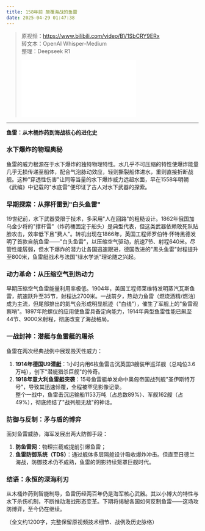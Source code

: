 ```yaml
---
title: 158年前 颠覆海战的鱼雷
date: 2025-04-29 01:47:38
---
```


> 原视频：https://www.bilibili.com/video/BV1SbCRY9ERx<br>转文本：OpenAI Whisper-Medium<br>整理：Deepseek R1
>
> <iframe src="//player.bilibili.com/player.html?bvid=BV1SbCRY9ERx&autoplay=0" scrolling="no" border="0" frameborder="no" framespacing="0" allowfullscreen="true"></iframe>

---

**鱼雷：从木桶炸药到海战核心的进化史**  

### **水下爆炸的物理奥秘**  
鱼雷的威力根源在于水下爆炸的独特物理特性。水几乎不可压缩的特性使爆炸能量几乎无损传递至船体，配合气泡脉动效应，轻则撕裂船体进水，重则直接折断战舰。这种"穿透性伤害"让同等当量的水下爆炸威力远超水面，早在1558年明朝《武编》中记载的"水底雷"便印证了古人对水下武器的探索。  

### **早期探索：从撑杆雷到"白头鱼雷"**  
19世纪前，水下武器受限于技术，多采用"人在回路"的粗糙设计。1862年俄国加乌金少将的"撑杆雷"（炸药桶固定于船头）是典型代表，但这类武器依赖敢死队贴脸攻击，效率低下且"费人"。转机出现在1866年，英国工程师罗伯特·怀特黑德发明了首款自航鱼雷——"白头鱼雷"，以压缩空气驱动，航速7节、射程640米。尽管性能孱弱，但水下爆炸的潜力让各国迅速跟进，德国改进的"黑头鱼雷"射程提升至800米，鱼雷艇战术与法国"绿水学派"理论随之兴起。  

### **动力革命：从压缩空气到热动力**  
早期压缩空气鱼雷能量利用率极低。1904年，美国工程师莱维特发明蒸汽瓦斯鱼雷，航速跃升至35节，射程达2700米。一战前夕，热动力鱼雷（燃烧酒精/燃油）成为主流，但尾部排出的氮气会形成明显航迹（"白线"），催生了军舰上的"鱼雷观察哨"。1897年陀螺仪的应用使鱼雷具备定向能力，1914年典型鱼雷性能已飙至44节、9000米射程，彻底改变了海战格局。  

### **一战封神：潜艇与鱼雷艇的屠杀**  
鱼雷在两次经典战例中展现毁灭性威力：  
1. **1914年德国U9潜艇**：1小时内用6枚鱼雷击沉英国3艘装甲巡洋舰（总吨位3.6万吨），创下"潜艇猎杀巨舰"的传奇。  
2. **1918年意大利鱼雷艇突袭**：15号鱼雷艇单发命中奥匈帝国战列舰"圣伊斯特万号"，导致其迅速倾覆，全程被罕见影像记录。  
整个一战中，鱼雷击沉运输船1153万吨（占总数89%）、军舰162艘（占49%），彻底终结了"战列舰无敌"的神话。  

### **防御与反制：矛与盾的博弈**  
面对鱼雷威胁，海军发展出两大防御手段：  
1. **防鱼雷网**：物理拦截或提前引爆鱼雷；  
2. **鱼雷防御系统（TDS）**：通过舰体多层隔舱设计吸收爆炸冲击。但直至日德兰海战，防御技术仍不成熟，鱼雷的阴影持续笼罩巨舰时代。  

### **结语：永恒的深海利刃**  
从木桶炸药到智能制导，鱼雷历经两百年仍是海军核心武器。其以小博大的特性与水下杀伤机制，不断推动海战形态变革。下期将揭秘各国如何反制鱼雷——这场攻防博弈，至今仍在继续。  

（全文约1200字，完整保留原视频技术细节、战例及历史脉络）
